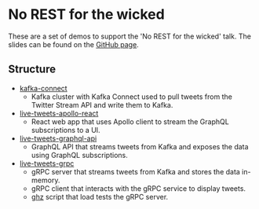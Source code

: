# No REST for the wicked

These are a set of demos to support the 'No REST for the wicked' talk. The slides can be found on the [GitHub page](https://paul-pop.github.io/no-rest-for-the-wicked-demos).

## Structure

* [kafka-connect](kafka-connect/)
  * Kafka cluster with Kafka Connect used to pull tweets from the Twitter Stream API and write them to Kafka.
* [live-tweets-apollo-react](live-tweets-apollo-react/)
  * React web app that uses Apollo client to stream the GraphQL subscriptions to a UI.
* [live-tweets-graphql-api](live-tweets-graphql-api/)
  * GraphQL API that streams tweets from Kafka and exposes the data using GraphQL subscriptions.
* [live-tweets-grpc](live-tweets-grpc/)
  * gRPC server that streams tweets from Kafka and stores the data in-memory.
  * gRPC client that interacts with the gRPC service to display tweets.
  * [ghz](https://github.com/bojand/ghz) script that load tests the gRPC server.

